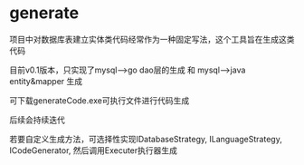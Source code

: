 # generate
项目中对数据库表建立实体类代码经常作为一种固定写法，这个工具旨在生成这类代码

目前v0.1版本，只实现了mysql-->go dao层的生成 和 mysql-->java entity&mapper 生成

可下载generateCode.exe可执行文件进行代码生成

后续会持续迭代

若要自定义生成方法，可选择性实现IDatabaseStrategy, ILanguageStrategy, ICodeGenerator, 然后调用Executer执行器生成